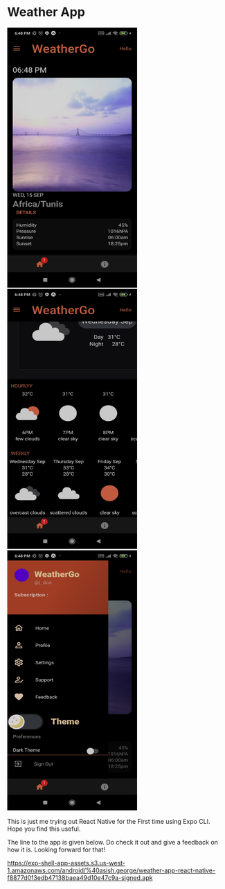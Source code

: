# Weather App

<p  float="left" text-align = "justify">
  <img src="./1.jpg" width="300" height = "600"/>
  <img src="./2.jpg" width="300" height = "600" /> 
  <img src="./3.jpg" width="300" height = "600" />
</p> 


This is just me trying out React Native for the First time using Expo CLI. 
Hope you find this useful. 

The line to the app is given below. Do check it out and give a feedback on how it is. Looking forward for that!

https://exp-shell-app-assets.s3.us-west-1.amazonaws.com/android/%40asish.george/weather-app-react-native-f8877d0f3edb47138baea49d10e47c9a-signed.apk

